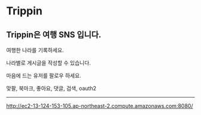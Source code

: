 Trippin
==========

Trippin은 여행 SNS 입니다.
------------
여행한 나라를 기록하세요.

나라별로 게시글을 작성할 수 있습니다.

마음에 드는 유저를 팔로우 하세요.

맞팔, 북마크, 좋아요, 댓글, 검색, oauth2

- - -
http://ec2-13-124-153-105.ap-northeast-2.compute.amazonaws.com:8080/